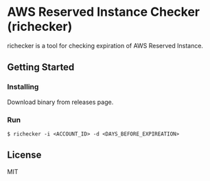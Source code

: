# AWS Reserved Instance Checker (richecker)

richecker is a tool for checking expiration of AWS Reserved Instance.

## Getting Started

### Installing

Download binary from releases page.

### Run 

```
$ richecker -i <ACCOUNT_ID> -d <DAYS_BEFORE_EXPIREATION> 
```

## License

MIT


